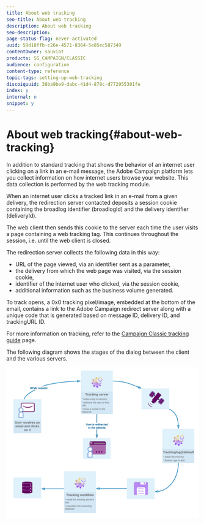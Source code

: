 ```yaml
---
title: About web tracking
seo-title: About web tracking
description: About web tracking
seo-description: 
page-status-flag: never-activated
uuid: 59d18ffb-c26e-4571-8364-5e85ec587349
contentOwner: sauviat
products: SG_CAMPAIGN/CLASSIC
audience: configuration
content-type: reference
topic-tags: setting-up-web-tracking
discoiquuid: 38ba9be9-dabc-41d4-878c-d772955301fe
index: y
internal: n
snippet: y
---
```


# About web tracking{#about-web-tracking}

In addition to standard tracking that shows the behavior of an internet user clicking on a link in an e-mail message, the Adobe Campaign platform lets you collect information on how internet users browse your website. This data collection is performed by the web tracking module.

When an internet user clicks a tracked link in an e-mail from a given delivery, the redirection server contacted deposits a session cookie containing the broadlog identifier (broadlogId) and the delivery identifier (deliveryId).

The web client then sends this cookie to the server each time the user visits a page containing a web tracking tag. This continues throughout the session, i.e. until the web client is closed.

The redirection server collects the following data in this way:

* URL of the page viewed, via an identifier sent as a parameter,
* the delivery from which the web page was visited, via the session cookie,
* identifier of the internet user who clicked, via the session cookie,
* additional information such as the business volume generated.

To track opens, a 0x0 tracking pixel/image, embedded at the bottom of the email, contains a link to the Adobe Campaign redirect server along with a unique code that is generated based on message ID, delivery ID, and trackingURL ID.

For more information on tracking, refer to the [Campaign Classic tracking guide](https://helpx.adobe.com/campaign/kb/acc-tracking.html) page.

The following diagram shows the stages of the dialog between the client and the various servers.

![](assets/d_ncs_integration_webtracking_structure1.png)
